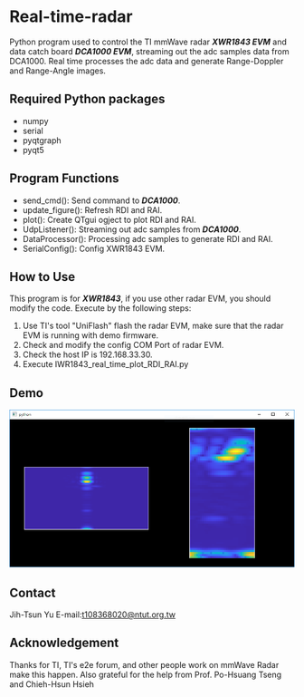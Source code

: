 # Real-time-radar
Python program used to control the TI mmWave radar ***XWR1843 EVM*** and data catch board ***DCA1000 EVM***, streaming out the 
adc samples data from DCA1000. Real time processes the adc data and generate Range-Doppler and Range-Angle
images.

## Required Python packages
* numpy
* serial
* pyqtgraph
* pyqt5

## Program Functions
* send_cmd(): Send command to ***DCA1000***.
* update_figure(): Refresh RDI and RAI.
* plot(): Create QTgui ogject to plot RDI and RAI.
* UdpListener(): Streaming out adc samples from ***DCA1000***.
* DataProcessor(): Processing adc samples to generate RDI and RAI.
* SerialConfig(): Config XWR1843 EVM.

## How to Use
This program is for ***XWR1843***, if you use other radar EVM, you should modify the code.
Execute by the following steps:
   1. Use TI's tool "UniFlash" flash the radar EVM, make sure that the radar EVM is running with demo firmware.
   2. Check and modify the config COM Port of radar EVM.
   3. Check the host IP is 192.168.33.30.
   4. Execute IWR1843_real_time_plot_RDI_RAI.py

## Demo 
![](Demo.PNG)

## Contact
Jih-Tsun Yu E-mail:t108368020@ntut.org.tw


## Acknowledgement
Thanks for TI, TI's e2e forum, and other people work on mmWave Radar make this happen.
Also grateful for the help from Prof. Po-Hsuang Tseng and Chieh-Hsun Hsieh


